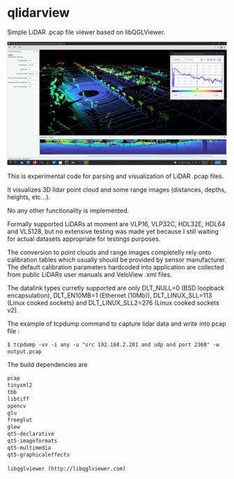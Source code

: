 # qlidarview

Simple LiDAR .pcap file viewer based on libQGLViewer.

![Screenshot.png](./Screenshot.png)

This is experimental code for parsing and visualization of LiDAR .pcap files.

It visualizes 3D lidar point cloud and some range images (distances, depths, heights, etc...). 

No any other functionality is implemented.

Formally supported LiDARs at moment are VLP16, VLP32C, HDL32E, HDL64 and VLS128,
but no extensive testing was made yet because I still waiting for actual datasets 
appropriate for testings purposes.

The conversion to point clouds and range images completelly rely onto calibration tables which usually should be provided by sensor manufacturer.
The default calibration parameters hardcoded into application are collected from public LiDARs user manuals and VeloView .xml files.

The datalink types curretly supported are only DLT_NULL=0 (BSD loopback encapsulation), DLT_EN10MB=1 (Ethernet (10Mb)),
DLT_LINUX_SLL=113 (Linux cooked sockets) and DLT_LINUX_SLL2=276 (Linux cooked sockets v2).

The example of tcpdump command to capture lidar data and write into pcap file :
 
 	$ tcpdump -vv -i any -u "src 192.168.2.201 and udp and port 2368" -w output.pcap


The build dependencies are 

	pcap
	tinyxml2
	tbb 
	libtiff 
	opencv
	glu 
	freeglut 
	glew 
	qt5-declarative 
	qt5-imageformats 
	qt5-multimedia 
	qt5-graphicaleffects

	libqglviewer (http://libqglviewer.com)


